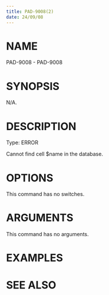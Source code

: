 ```yaml
---
title: PAD-9008(2)
date: 24/09/08
---
```


# NAME

PAD-9008 - PAD-9008

# SYNOPSIS

N/A.

# DESCRIPTION

Type: ERROR

Cannot find cell $name in the database.

# OPTIONS

This command has no switches.

# ARGUMENTS

This command has no arguments.

# EXAMPLES

# SEE ALSO

